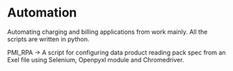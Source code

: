 # Automation
Automating charging and billing applications from work mainly. All the scripts are written in python.

PMI_RPA -> A script for configuring data product reading pack spec from an Exel file using Selenium, Openpyxl module and Chromedriver.
